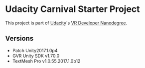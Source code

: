 # Udacity Carnival Starter Project

This project is part of [Udacity](https://www.udacity.com "Udacity - Be in demand")'s [VR Developer Nanodegree](https://www.udacity.com/course/vr-developer-nanodegree--nd017).

## Versions
- Patch Unity2017.1.0p4 
- GVR Unity SDK v1.70.0
- TextMesh Pro v1.0.55.2017.1.0b12
